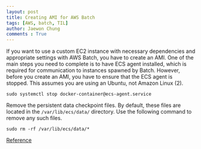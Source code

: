 ```yaml
---
layout: post
title: Creating AMI for AWS Batch
tags: [AWS, batch, TIL]
author: Jaewon Chung
comments : True
---
```


If you want to use a custom EC2 instance with necessary dependencies and appropriate settings with AWS Batch, you have to create an AMI. One of the main steps you need to complete is to have ECS agent installed, which is required for communication to instances spawned by Batch. However, before you create an AMI, you have to ensure that the ECS agent is stopped. This assumes you are using an Ubuntu, not Amazon Linux (2). 


```
sudo systemctl stop docker-container@ecs-agent.service
```

Remove the persistent data checkpoint files. By default, these files are located in the `/var/lib/ecs/data/` directory. Use the following command to remove any such files.

```
sudo rm -rf /var/lib/ecs/data/*
```

[Reference](https://docs.aws.amazon.com/batch/latest/userguide/create-batch-ami.html)
